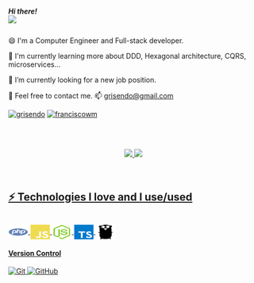 <h5 align="left">Hi there! <br><img src="https://media.giphy.com/media/hvRJCLFzcasrR4ia7z/giphy.gif" width="100px"></h5>

😄 I'm a Computer Engineer and Full-stack developer.

🌱 I'm currently learning more about DDD, Hexagonal architecture, CQRS, microservices...

🔭 I’m currently looking for a new job position.

💬 Feel free to contact me. 
📫 grisendo@gmail.com


<a href="https://github.com/ryo-ma/github-profile-trophy"><img src="https://github-profile-trophy.vercel.app/?username=grisendo" alt="grisendo" /></a> 
<a href="https://github.com/ryo-ma/github-profile-trophy"><img src="https://github-profile-trophy.vercel.app/?username=franciscowm" alt="franciscowm" /></a> 

<br/><br/>

<div align="center">
  <a href="https://github.com/grisendo">
  <img height="180em" src="https://github-readme-stats.vercel.app/api?username=grisendo&show_icons=true&theme=gradient&include_all_commits=true&count_private=true"/>
  <img height="180em" src="https://github-readme-stats.vercel.app/api/top-langs/?username=grisendo&layout=compact&langs_count=7&theme=gradient"/>
</div>
<br/><br/>  
  
## ⚡ Technologies I love and I use/used
  
<div style="display: inline_block"><br>
  <img align="center" alt="php" height="30" width="40" src="https://raw.githubusercontent.com/devicons/devicon/master/icons/php/php-plain.svg">
  <img align="center" alt="js" height="30" width="40" src="https://raw.githubusercontent.com/devicons/devicon/master/icons/javascript/javascript-plain.svg">
  <img align="center" alt="node" height="30" width="40" src="https://raw.githubusercontent.com/devicons/devicon/master/icons/nodejs/nodejs-original.svg">
  <img align="center" alt="typescript" height="30" width="40" src="https://raw.githubusercontent.com/devicons/devicon/master/icons/typescript/typescript-plain.svg">
  <img align="center" alt="go" height="30" width="40" src="https://raw.githubusercontent.com/devicons/devicon/master/icons/go/go-plain.svg">
</a> <a href="https://postman.com" target="_blank" rel="noreferrer">                                              
</div>
  
  <h4>Version Control</h4>  

![Git](https://img.shields.io/badge/git-%23F05033.svg?style=for-the-badge&logo=git&logoColor=white&style=plastic)  ![GitHub](https://img.shields.io/badge/github-%23121011.svg?style=for-the-badge&logo=github&logoColor=white&style=plastic)
